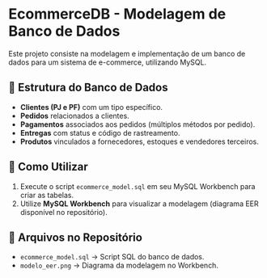 # EcommerceDB - Modelagem de Banco de Dados

Este projeto consiste na modelagem e implementação de um banco de dados para um sistema de e-commerce, utilizando MySQL.

## 📌 Estrutura do Banco de Dados
- **Clientes (PJ e PF)** com um tipo específico.
- **Pedidos** relacionados a clientes.
- **Pagamentos** associados aos pedidos (múltiplos métodos por pedido).
- **Entregas** com status e código de rastreamento.
- **Produtos** vinculados a fornecedores, estoques e vendedores terceiros.

## 🚀 Como Utilizar
1. Execute o script `ecommerce_model.sql` em seu MySQL Workbench para criar as tabelas.
2. Utilize **MySQL Workbench** para visualizar a modelagem (diagrama EER disponível no repositório).

## 📂 Arquivos no Repositório
- `ecommerce_model.sql` → Script SQL do banco de dados.
- `modelo_eer.png` → Diagrama da modelagem no Workbench.

